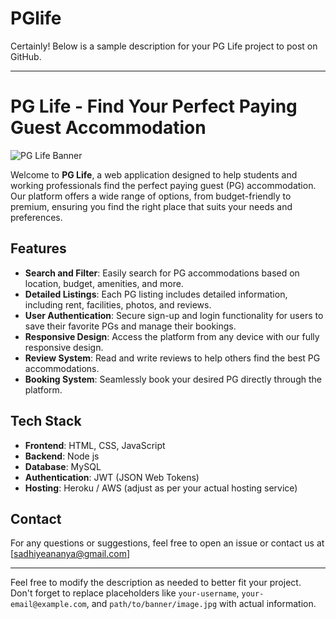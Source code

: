 # PGlife
Certainly! Below is a sample description for your PG Life project to post on GitHub.

---

# PG Life - Find Your Perfect Paying Guest Accommodation

![PG Life Banner](path/to/banner/image.jpg)

Welcome to **PG Life**, a web application designed to help students and working professionals find the perfect paying guest (PG) accommodation. Our platform offers a wide range of options, from budget-friendly to premium, ensuring you find the right place that suits your needs and preferences.

## Features

- **Search and Filter**: Easily search for PG accommodations based on location, budget, amenities, and more.
- **Detailed Listings**: Each PG listing includes detailed information, including rent, facilities, photos, and reviews.
- **User Authentication**: Secure sign-up and login functionality for users to save their favorite PGs and manage their bookings.
- **Responsive Design**: Access the platform from any device with our fully responsive design.
- **Review System**: Read and write reviews to help others find the best PG accommodations.
- **Booking System**: Seamlessly book your desired PG directly through the platform.

## Tech Stack

- **Frontend**: HTML, CSS, JavaScript
- **Backend**: Node js
- **Database**: MySQL
- **Authentication**: JWT (JSON Web Tokens)
- **Hosting**: Heroku / AWS (adjust as per your actual hosting service)


## Contact

For any questions or suggestions, feel free to open an issue or contact us at [sadhiyeananya@gmail.com]

---

Feel free to modify the description as needed to better fit your project. Don't forget to replace placeholders like `your-username`, `your-email@example.com`, and `path/to/banner/image.jpg` with actual information.
